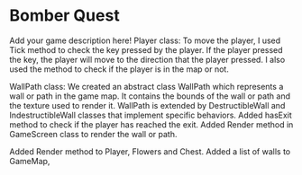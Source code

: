 # Bomber Quest

Add your game description here!
Player class: To move the player, I used Tick method to check the key pressed by the player. If the player pressed the key,
the player will move to the direction that the player pressed. I also used the method to check if the player is in the map or not.

WallPath class:
We created an abstract class WallPath which represents a wall or path in the game map.
It contains the bounds of the wall or path and the texture used to render it.
WallPath is extended by DestructibleWall and IndestructibleWall classes that implement specific behaviors.
Added hasExit method to check if the player has reached the exit.
Added Render method in GameScreen class to render the wall or path.

Added Render method to Player, Flowers and Chest.
Added a list of walls to GameMap,

